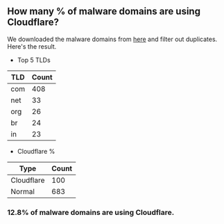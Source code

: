 ## How many % of malware domains are using Cloudflare?


We downloaded the malware domains from [here](https://urlhaus.abuse.ch) and filter out duplicates.
Here's the result.


[//]: # (start replacement)


- Top 5 TLDs

| TLD | Count |
| --- | --- |
| com | 408 |
| net | 33 |
| org | 26 |
| br | 24 |
| in | 23 |


- Cloudflare %

| Type | Count |
| --- | --- |
| Cloudflare | 100 |
| Normal | 683 |


### 12.8% of malware domains are using Cloudflare.